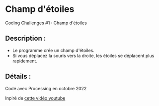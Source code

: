 # Champ d'étoiles

Coding Challenges #1 : Champ d'étoiles

## Description :

- Le programme crée un champ d'étoiles.
- Si vous déplacez la souris vers la droite, les étoiles se déplacent plus rapidement.

## Détails :

Codé avec Processing en octobre 2022

Inpiré de [cette vidéo youtube](https://youtu.be/17WoOqgXsRM)
